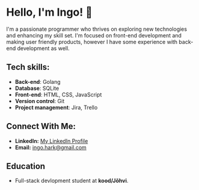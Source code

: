 # Hello, I'm Ingo! 👋


I'm a passionate programmer who thrives on exploring new technologies and enhancing my skill set.
I'm focused on front-end development and making user friendly products, however I have some experience with back-end development as well.



## Tech skills:

- **Back-end**: Golang
- **Database**: SQLite
- **Front-end**: HTML, CSS, JavaScript
- **Version control**: Git
- **Project management**: Jira, Trello


## Connect With Me:

- **LinkedIn:** [My LinkedIn Profile](https://www.linkedin.com/in/ingo-hark/)
- **Email:** [ingo.hark@gmail.com](mailto:ingo.hark@gmail.com)

## Education
- Full-stack devlopment student at **kood/Jõhvi**.

